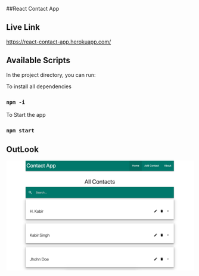 ##React Contact App

## Live Link
https://react-contact-app.herokuapp.com/

## Available Scripts

In the project directory, you can run:

To install all dependencies

### `npm -i`

To Start the app

### `npm start`

## OutLook

![Outlook](https://github.com/Humayon/react-contact/blob/master/public/images/screenshot.png)
